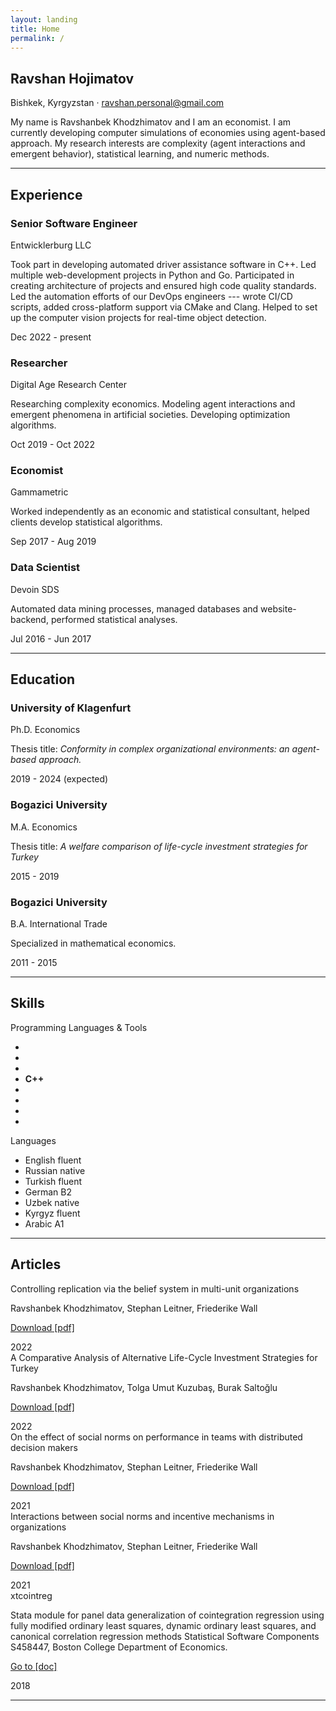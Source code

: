 ```yaml
---
layout: landing
title: Home
permalink: /
---
```


<!-- About-->
<section class="resume-section" id="about">
    <div class="resume-section-content">
        <h1 class="mb-0">
            Ravshan
            <span class="text-primary">Hojimatov</span>
        </h1>
        <div class="subheading mb-5">
            Bishkek, Kyrgyzstan · 
            <a href="mailto:ravshan.personal@gmail.com">ravshan.personal@gmail.com</a>
        </div>
        <p class="lead mb-5">My name is Ravshanbek Khodzhimatov and I am an economist. I am currently developing computer simulations of economies using agent-based approach. My research interests are complexity (agent interactions and emergent behavior), statistical learning, and numeric methods.</p>
        <div class="social-icons">
            <a class="social-icon" href="https://linkedin.com/in/hojimat" target="_blank"><i class="fab fa-linkedin-in"></i></a>
            <a class="social-icon" href="https://github.com/hojimat" target="_blank"><i class="fab fa-github"></i></a>
            <a class="social-icon" href="https://twitter.com/hojimatx" target="_blank"><i class="fab fa-twitter"></i></a>
            <a class="social-icon" href="https://facebook.com/hojimatx" target="_blank"><i class="fab fa-facebook-f"></i></a>
            <a class="social-icon" href="https://t.me/dismalfriedman" target="_blank"><i class="fab fa-telegram"></i></a>
            <a class="social-icon" href="https://orcid.org/0000-0002-2761-2029" target="_blank"><i class="fab fa-orcid"></i></a>
        </div>
    </div>
</section>
<hr class="m-0" />
<!-- Experience-->
<section class="resume-section" id="experience">
    <div class="resume-section-content">
        <h2 class="mb-5">Experience</h2>
        <div class="d-flex flex-column flex-md-row justify-content-between mb-5">
            <div class="flex-grow-1">
                <h3 class="mb-0">Senior Software Engineer</h3>
                <div class="subheading mb-3">Entwicklerburg LLC</div>
                <p>Took part in developing automated driver assistance software in C++. Led multiple web-development projects in Python and Go. Participated in creating architecture of projects and ensured high code quality standards. Led the automation efforts of our DevOps engineers --- wrote CI/CD scripts, added cross-platform support via CMake and Clang. Helped to set up the computer vision projects for real-time object detection.</p>
            </div>
            <div class="flex-shrink-0"><span class="text-primary">Dec 2022 - present</span></div>
        </div>
        <div class="d-flex flex-column flex-md-row justify-content-between mb-5">
            <div class="flex-grow-1">
                <h3 class="mb-0">Researcher</h3>
                <div class="subheading mb-3">Digital Age Research Center</div>
                <p>Researching complexity economics. Modeling agent interactions and emergent phenomena in artificial societies. Developing optimization algorithms.</p>
            </div>
            <div class="flex-shrink-0"><span class="text-primary">Oct 2019 - Oct 2022</span></div>
        </div>
        <div class="d-flex flex-column flex-md-row justify-content-between mb-5">
            <div class="flex-grow-1">
                <h3 class="mb-0">Economist</h3>
                <div class="subheading mb-3">Gammametric</div>
                <p>Worked independently as an economic and statistical consultant, helped clients develop statistical algorithms.</p>
            </div>
            <div class="flex-shrink-0"><span class="text-primary">Sep 2017 - Aug 2019</span></div>
        </div>
        <div class="d-flex flex-column flex-md-row justify-content-between mb-5">
            <div class="flex-grow-1">
                <h3 class="mb-0">Data Scientist</h3>
                <div class="subheading mb-3">Devoin SDS</div>
                <p>Automated data mining processes, managed databases and website-backend, performed statistical analyses.</p>
            </div>
            <div class="flex-shrink-0"><span class="text-primary">Jul 2016 - Jun 2017</span></div>
        </div>
    </div>
</section>
<hr class="m-0" />
<!-- Education-->
<section class="resume-section" id="education">
    <div class="resume-section-content">
        <h2 class="mb-5">Education</h2>
        <div class="d-flex flex-column flex-md-row justify-content-between mb-5">
            <div class="flex-grow-1">
                <h3 class="mb-0">University of Klagenfurt</h3>
                <div class="subheading mb-3">Ph.D. Economics</div>
                <p>Thesis title: <i>Conformity in complex organizational environments: an agent-based approach.</i></p>
            </div>
            <div class="flex-shrink-0"><span class="text-primary">2019 - 2024 (expected)</span></div>
        </div>
        <div class="d-flex flex-column flex-md-row justify-content-between mb-5">
            <div class="flex-grow-1">
                <h3 class="mb-0">Bogazici University</h3>
                <div class="subheading mb-3">M.A. Economics</div>
                <p>Thesis title: <i>A welfare comparison of life-cycle investment strategies for Turkey</i></p>
            </div>
            <div class="flex-shrink-0"><span class="text-primary">2015 - 2019</span></div>
        </div>
        <div class="d-flex flex-column flex-md-row justify-content-between">
            <div class="flex-grow-1">
                <h3 class="mb-0">Bogazici University</h3>
                <div class="subheading mb-3">B.A. International Trade</div>
                <p>Specialized in mathematical economics.</p>
            </div>
            <div class="flex-shrink-0"><span class="text-primary">2011 - 2015</span></div>
        </div>
    </div>
</section>
<hr class="m-0" />
<!-- Skills-->
<section class="resume-section" id="skills">
    <div class="resume-section-content">
        <h2 class="mb-5">Skills</h2>
        <div class="subheading mb-3">Programming Languages & Tools</div>
        <ul class="list-inline dev-icons">
            <li class="list-inline-item ml-3"><i class="fab fa-python"></i></li>
            <li class="list-inline-item ml-3"><i class="fab fa-r-project"></i></li>
            <li class="list-inline-item ml-3"><i class="fa-brands fa-golang"></i></li>
            <li class="list-inline-item ml-3"><b>C++</b></li>
            <li class="list-inline-item ml-3"><i class="fas fa-terminal"></i></li>
            <li class="list-inline-item ml-3"><i class="fab fa-docker"></i></li>
            <li class="list-inline-item ml-3"><i class="fab fa-html5"></i></li>
            <li class="list-inline-item ml-3"><i class="fab fa-github"></i></li>
        </ul>
        <div class="subheading mb-3 mt-5">Languages</div>
        <ul class="list-group">
          <li class="list-group-item d-flex justify-content-between align-items-center">
            English
            <span class="badge badge-primary badge-pill">fluent</span>
          </li>
          <li class="list-group-item d-flex justify-content-between align-items-center">
            Russian
            <span class="badge badge-primary badge-pill">native</span>
          </li>
          <li class="list-group-item d-flex justify-content-between align-items-center">
            Turkish
            <span class="badge badge-primary badge-pill">fluent</span>
          </li>
          <li class="list-group-item d-flex justify-content-between align-items-center">
            German
            <span class="badge badge-primary badge-pill">B2</span>
          </li>
          <li class="list-group-item d-flex justify-content-between align-items-center">
            Uzbek
            <span class="badge badge-primary badge-pill">native</span>
          </li>
          <li class="list-group-item d-flex justify-content-between align-items-center">
            Kyrgyz
            <span class="badge badge-primary badge-pill">fluent</span>
          </li>
          <li class="list-group-item d-flex justify-content-between align-items-center">
            Arabic
            <span class="badge badge-primary badge-pill">A1</span>
          </li>
        </ul>
<!--
        <div class="subheading mb-3">Workflow</div>
        <ul class="fa-ul mb-0">
            <li>
                <span class="fa-li"><i class="fas fa-check"></i></span>
                Economic and statistical analysis
            </li>
            <li>
                <span class="fa-li"><i class="fas fa-check"></i></span>
                Simulations modeling
            </li>
            <li>
                <span class="fa-li"><i class="fas fa-check"></i></span>
                FOSS tools development
            </li>
        </ul>
-->
    </div>
</section>
<hr class="m-0" />
<!-- Articles -->
<section class="resume-section" id="articles">
    <div class="resume-section-content">
        <h2 class="mb-5">Articles</h2>
        <div class="d-flex flex-column flex-md-row justify-content-between mb-5">
            <div class="flex-grow-1">
                <div class="subheading mb-3">Controlling replication via the belief system in multi-unit organizations</div>
                <p>Ravshanbek Khodzhimatov, Stephan Leitner, Friederike Wall</p>
                <p><a href="https://arxiv.org/pdf/2206.03786.pdf">Download [pdf]</a></p>
            </div>
            <div class="flex-shrink-0"><span class="text-primary">2022</span></div>
        </div>
        <div class="d-flex flex-column flex-md-row justify-content-between mb-5">
            <div class="flex-grow-1">
                <div class="subheading mb-3">A Comparative Analysis of Alternative Life-Cycle Investment Strategies for Turkey</div>
                <p>Ravshanbek Khodzhimatov, Tolga Umut Kuzuba&#x15F;, Burak Salto&#x11F;lu</p>
                <p><a href="http://ideas.econ.boun.edu.tr/content/wp/EC2022_01.pdf">Download [pdf]</a></p>
            </div>
            <div class="flex-shrink-0"><span class="text-primary">2022</span></div>
        </div>
        <div class="d-flex flex-column flex-md-row justify-content-between mb-5">
            <div class="flex-grow-1">
                <div class="subheading mb-3">On the effect of social norms on performance in teams with distributed decision makers</div>
                <p>Ravshanbek Khodzhimatov, Stephan Leitner, Friederike Wall</p>
                <p><a href="https://arxiv.org/pdf/2104.05993">Download [pdf]</a></p>
            </div>
            <div class="flex-shrink-0"><span class="text-primary">2021</span></div>
        </div>
        <div class="d-flex flex-column flex-md-row justify-content-between mb-5">
            <div class="flex-grow-1">
                <div class="subheading mb-3">Interactions between social norms and incentive mechanisms in organizations</div>
                <p>Ravshanbek Khodzhimatov, Stephan Leitner, Friederike Wall</p>
                <p><a href="https://arxiv.org/pdf/2102.12309.pdf">Download [pdf]</a></p>
            </div>
            <div class="flex-shrink-0"><span class="text-primary">2021</span></div>
        </div>
        <div class="d-flex flex-column flex-md-row justify-content-between mb-5">
            <div class="flex-grow-1">
                <div class="subheading mb-3">xtcointreg</div>
                <p>Stata module for panel data generalization of cointegration regression using fully modified ordinary least squares, dynamic ordinary least squares, and canonical correlation regression methods Statistical Software Components S458447, Boston College Department of Economics.</p>
                <p><a href="/blog/xtcointreg.html">Go to [doc]</a></p>
            </div>
            <div class="flex-shrink-0"><span class="text-primary">2018</span></div>
        </div>
    </div>
</section>
<hr class="m-0" />
